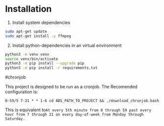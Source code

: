 # Installation

1. Install system dependencies

```bash
sudo apt-get update
sudo apt-get install -y ffmpeg
```

2. Install python-dependencies in an virtual environment

```bash
python3 -m venv venv
source venv/bin/activate
python3 -m pip install --upgrade pip
python3 -m pip install -r requirements.txt
```

#chronjob

This project is designed to be run as a cronjob. The Recomended configuration is:
```
0-59/5 7-21 * * 1-6 cd ABS_PATH_TO_PROJECT && ./download_chronjob.bash
```
This is equivalent to`At every 5th minute from 0 through 59 past every hour from 7 through 21 on every day-of-week from Monday through Saturday.`
